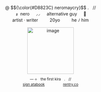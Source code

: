 <p align=center>
     
<br align=center>
      @ $${\color{#D8823C} neromaycry}$$  .ㅤ//


<br align=center>
     ﹟   nero   ㅤ         ⸝⸝   ㅤ         alternative guy   ㅤ         🦇 

<br align=center>
    artist · writer   ㅤ              ㅤ             20yo   ㅤ            ㅤ             he  ﾉ  him 

<p align=center>
     <img width="150" alt="image" src="https://64.media.tumblr.com/a77ca9e1249b8495ebcce0fb84b68a8f/e49dfe03f74b7f74-28/s1280x1920/fdd1561cf5d1e716934be3722fbb0846ca6a0c3b.png" />

<sub>
<br align=center>
— ⟢ㅤthe first kiraㅤ.ㅤ//


<br align=center>
     <a href="https://lightendshere.atabook.org">sign atabook</a>   ㅤ            ㅤ            ㅤ            ㅤ         
     <a href="https://rentry.co/yagamivr">rentry.co</a>
</sub>
